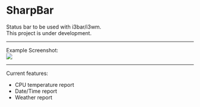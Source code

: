 # SharpBar
Status bar to be used with i3bar/i3wm.  
This project is under development.  

---

Example Screenshot:  
![](https://i.imgur.com/PU0CeAy.png)

---

Current features:
- CPU temperature report
- Date/Time report
- Weather report
